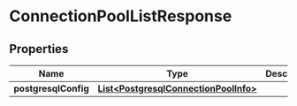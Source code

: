 

# ConnectionPoolListResponse


## Properties

Name | Type | Description | Notes
------------ | ------------- | ------------- | -------------
**postgresqlConfig** | [**List&lt;PostgresqlConnectionPoolInfo&gt;**](PostgresqlConnectionPoolInfo.md) |  |  [optional]



